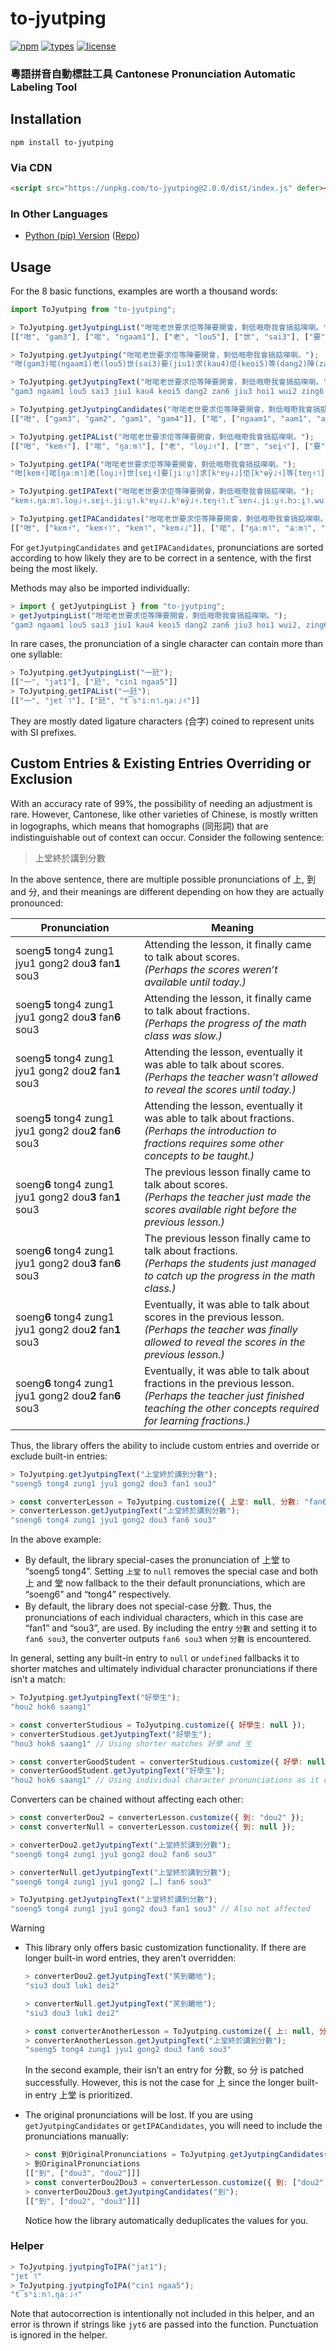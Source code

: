 # to-jyutping

[![npm](https://img.shields.io/npm/v/to-jyutping)](https://www.npmjs.com/package/to-jyutping) [![types](https://img.shields.io/npm/types/to-jyutping)](https://www.npmjs.com/package/to-jyutping) [![license](https://img.shields.io/npm/l/to-jyutping)](https://www.npmjs.com/package/to-jyutping)

### 粵語拼音自動標註工具 Cantonese Pronunciation Automatic Labeling Tool

## Installation

```shell
npm install to-jyutping
```

### Via CDN

```html
<script src="https://unpkg.com/to-jyutping@2.0.0/dist/index.js" defer></script>
```

### In Other Languages

- [Python (pip) Version](https://pypi.org/project/ToJyutping/) ([Repo](https://github.com/CanCLID/ToJyutping))

## Usage

For the 8 basic functions, examples are worth a thousand words:

```js
import ToJyutping from "to-jyutping";

> ToJyutping.getJyutpingList("咁啱老世要求佢等陣要開會，剩低嘅嘢我會搞掂㗎喇。");
[["咁", "gam3"], ["啱", "ngaam1"], ["老", "lou5"], ["世", "sai3"], ["要", "jiu1"], ["求", "kau4"], ["佢", "keoi5"], ["等", "dang2"], ["陣", "zan6"], ["要", "jiu3"], ["開", "hoi1"], ["會", "wui2"], ["，", null], ["剩", "zing6"], ["低", "dai1"], ["嘅", "ge3"], ["嘢", "je5"], ["我", "ngo5"], ["會", "wui5"], ["搞", "gaau2"], ["掂", "dim6"], ["㗎", "gaa3"], ["喇", "laa3"], ["。", null]]

> ToJyutping.getJyutping("咁啱老世要求佢等陣要開會，剩低嘅嘢我會搞掂㗎喇。");
"咁(gam3)啱(ngaam1)老(lou5)世(sai3)要(jiu1)求(kau4)佢(keoi5)等(dang2)陣(zan6)要(jiu3)開(hoi1)會(wui2)，剩(zing6)低(dai1)嘅(ge3)嘢(je5)我(ngo5)會(wui5)搞(gaau2)掂(dim6)㗎(gaa3)喇(laa3)。"

> ToJyutping.getJyutpingText("咁啱老世要求佢等陣要開會，剩低嘅嘢我會搞掂㗎喇。");
"gam3 ngaam1 lou5 sai3 jiu1 kau4 keoi5 dang2 zan6 jiu3 hoi1 wui2 zing6 dai1 ge3 je5 ngo5 wui5 gaau2 dim6 gaa3 laa3"

> ToJyutping.getJyutpingCandidates("咁啱老世要求佢等陣要開會，剩低嘅嘢我會搞掂㗎喇。");
[["咁", ["gam3", "gam2", "gam1", "gam4"]], ["啱", ["ngaam1", "aam1", "am1", "ngam1"]], ["老", ["lou5", "lou2"]], ["世", ["sai3", "sai2"]], ["要", ["jiu1", "jiu3", "jiu2"]], ["求", ["kau4"]], ["佢", ["keoi5", "heoi5"]], ["等", ["dang2"]], ["陣", ["zan6", "zan2"]], ["要", ["jiu3", "jiu2", "jiu1"]], ["開", ["hoi1"]], ["會", ["wui2", "wui5", "wui6", "wui3", "kui2", "kui3", "kwui2"]], ["，", []], ["剩", ["zing6", "sing6"]], ["低", ["dai1"]], ["嘅", ["ge3", "ge2", "koi2", "koi3"]], ["嘢", ["je5", "e5"]], ["我", ["ngo5", "o5"]], ["會", ["wui5", "wui6", "wui2", "wui3", "kui2", "kui3", "kwui2"]], ["搞", ["gaau2"]], ["掂", ["dim6", "dim3", "dim1"]], ["㗎", ["gaa3", "ga3", "gaa2", "gaa1", "gaa4"]], ["喇", ["laa3", "laa1", "laak3", "laa5", "laat3"]], ["。", []]]

> ToJyutping.getIPAList("咁啱老世要求佢等陣要開會，剩低嘅嘢我會搞掂㗎喇。");
[["咁", "kɐm˧"], ["啱", "ŋaːm˥"], ["老", "lou̯˩˧"], ["世", "sɐi̯˧"], ["要", "jiːu̯˥"], ["求", "kʰɐu̯˨˩"], ["佢", "kʰɵy̑˩˧"], ["等", "tɐŋ˧˥"], ["陣", "t͡sɐn˨"], ["要", "jiːu̯˧"], ["開", "hɔːi̯˥"], ["會", "wuːi̯˧˥"], ["，", null], ["剩", "t͡seŋ˨"], ["低", "tɐi̯˥"], ["嘅", "kɛː˧"], ["嘢", "jɛː˩˧"], ["我", "ŋɔː˩˧"], ["會", "wuːi̯˩˧"], ["搞", "kaːu̯˧˥"], ["掂", "tiːm˨"], ["㗎", "kaː˧"], ["喇", "laː˧"], ["。", null]]

> ToJyutping.getIPA("咁啱老世要求佢等陣要開會，剩低嘅嘢我會搞掂㗎喇。");
"咁[kɐm˧]啱[ŋaːm˥]老[lou̯˩˧]世[sɐi̯˧]要[jiːu̯˥]求[kʰɐu̯˨˩]佢[kʰɵy̑˩˧]等[tɐŋ˧˥]陣[t͡sɐn˨]要[jiːu̯˧]開[hɔːi̯˥]會[wuːi̯˧˥]，剩[t͡seŋ˨]低[tɐi̯˥]嘅[kɛː˧]嘢[jɛː˩˧]我[ŋɔː˩˧]會[wuːi̯˩˧]搞[kaːu̯˧˥]掂[tiːm˨]㗎[kaː˧]喇[laː˧]。"

> ToJyutping.getIPAText("咁啱老世要求佢等陣要開會，剩低嘅嘢我會搞掂㗎喇。");
"kɐm˧.ŋaːm˥.lou̯˩˧.sɐi̯˧.jiːu̯˥.kʰɐu̯˨˩.kʰɵy̑˩˧.tɐŋ˧˥.t͡sɐn˨.jiːu̯˧.hɔːi̯˥.wuːi̯˧˥.t͡seŋ˨.tɐi̯˥.kɛː˧.jɛː˩˧.ŋɔː˩˧.wuːi̯˩˧.kaːu̯˧˥.tiːm˨.kaː˧.laː˧"

> ToJyutping.getIPACandidates("咁啱老世要求佢等陣要開會，剩低嘅嘢我會搞掂㗎喇。");
[["咁", ["kɐm˧", "kɐm˧˥", "kɐm˥", "kɐm˨˩"]], ["啱", ["ŋaːm˥", "aːm˥", "ɐm˥", "ŋɐm˥"]], ["老", ["lou̯˩˧", "lou̯˧˥"]], ["世", ["sɐi̯˧", "sɐi̯˧˥"]], ["要", ["jiːu̯˥", "jiːu̯˧", "jiːu̯˧˥"]], ["求", ["kʰɐu̯˨˩"]], ["佢", ["kʰɵy̑˩˧", "hɵy̑˩˧"]], ["等", ["tɐŋ˧˥"]], ["陣", ["t͡sɐn˨", "t͡sɐn˧˥"]], ["要", ["jiːu̯˧", "jiːu̯˧˥", "jiːu̯˥"]], ["開", ["hɔːi̯˥"]], ["會", ["wuːi̯˧˥", "wuːi̯˩˧", "wuːi̯˨", "wuːi̯˧", "kʰuːi̯˧˥", "kʰuːi̯˧", "kʷʰuːi̯˧˥"]], ["，", []], ["剩", ["t͡seŋ˨", "seŋ˨"]], ["低", ["tɐi̯˥"]], ["嘅", ["kɛː˧", "kɛː˧˥", "kʰɔːi̯˧˥", "kʰɔːi̯˧"]], ["嘢", ["jɛː˩˧", "ɛː˩˧"]], ["我", ["ŋɔː˩˧", "ɔː˩˧"]], ["會", ["wuːi̯˩˧", "wuːi̯˨", "wuːi̯˧˥", "wuːi̯˧", "kʰuːi̯˧˥", "kʰuːi̯˧", "kʷʰuːi̯˧˥"]], ["搞", ["kaːu̯˧˥"]], ["掂", ["tiːm˨", "tiːm˧", "tiːm˥"]], ["㗎", ["kaː˧", "kɐ˧", "kaː˧˥", "kaː˥", "kaː˨˩"]], ["喇", ["laː˧", "laː˥", "laːk̚˧", "laː˩˧", "laːt̚˧"]], ["。", []]]
```

For `getJyutpingCandidates` and `getIPACandidates`, pronunciations are sorted according to how likely they are to be correct in a sentence, with the first being the most likely.

Methods may also be imported individually:

```js
> import { getJyutpingList } from "to-jyutping";
> getJyutpingList("咁啱老世要求佢等陣要開會，剩低嘅嘢我會搞掂㗎喇。");
"gam3 ngaam1 lou5 sai3 jiu1 kau4 keoi5 dang2 zan6 jiu3 hoi1 wui2, zing6 dai1 ge3 je5 ngo5 wui5 gaau2 dim6 gaa3 laa3."
```

In rare cases, the pronunciation of a single character can contain more than one syllable:

```js
> ToJyutping.getJyutpingList("一瓩");
[["一", "jat1"], ["瓩", "cin1 ngaa5"]]
> ToJyutping.getIPAList("一瓩");
[["一", "jɐt̚˥"], ["瓩", "t͡sʰiːn˥.ŋaː˩˧"]]
```

They are mostly dated ligature characters (合字) coined to represent units with SI prefixes.

## Custom Entries & Existing Entries Overriding or Exclusion

With an accuracy rate of 99%, the possibility of needing an adjustment is rare. However, Cantonese, like other varieties of Chinese, is mostly written in logographs, which means that homographs (同形詞) that are indistinguishable out of context can occur. Consider the following sentence:

> 上堂終於講到分數

In the above sentence, there are multiple possible pronunciations of 上, 到 and 分, and their meanings are different depending on how they are actually pronounced:

| Pronunciation | Meaning |
| --- | --- |
| soeng**5** tong4 zung1 jyu1 gong2 dou**3** fan**1** sou3 | Attending the lesson, it finally came to talk about scores.<br>_(Perhaps the scores weren’t available until today.)_ |
| soeng**5** tong4 zung1 jyu1 gong2 dou**3** fan**6** sou3 | Attending the lesson, it finally came to talk about fractions.<br>_(Perhaps the progress of the math class was slow.)_ |
| soeng**5** tong4 zung1 jyu1 gong2 dou**2** fan**1** sou3 | Attending the lesson, eventually it was able to talk about scores.<br>_(Perhaps the teacher wasn’t allowed to reveal the scores until today.)_ |
| soeng**5** tong4 zung1 jyu1 gong2 dou**2** fan**6** sou3 | Attending the lesson, eventually it was able to talk about fractions.<br>_(Perhaps the introduction to fractions requires some other concepts to be taught.)_ |
| soeng**6** tong4 zung1 jyu1 gong2 dou**3** fan**1** sou3 | The previous lesson finally came to talk about scores.<br>_(Perhaps the teacher just made the scores available right before the previous lesson.)_ |
| soeng**6** tong4 zung1 jyu1 gong2 dou**3** fan**6** sou3 | The previous lesson finally came to talk about fractions.<br>_(Perhaps the students just managed to catch up the progress in the math class.)_ |
| soeng**6** tong4 zung1 jyu1 gong2 dou**2** fan**1** sou3 | Eventually, it was able to talk about scores in the previous lesson.<br>_(Perhaps the teacher was finally allowed to reveal the scores in the previous lesson.)_ |
| soeng**6** tong4 zung1 jyu1 gong2 dou**2** fan**6** sou3 | Eventually, it was able to talk about fractions in the previous lesson.<br>_(Perhaps the teacher just finished teaching the other concepts required for learning fractions.)_ |

Thus, the library offers the ability to include custom entries and override or exclude built-in entries:

```js
> ToJyutping.getJyutpingText("上堂終於講到分數");
"soeng5 tong4 zung1 jyu1 gong2 dou3 fan1 sou3"

> const converterLesson = ToJyutping.customize({ 上堂: null, 分數: "fan6 sou3" });
> converterLesson.getJyutpingText("上堂終於講到分數");
"soeng6 tong4 zung1 jyu1 gong2 dou3 fan6 sou3"
```

In the above example:

- By default, the library special-cases the pronunciation of 上堂 to “soeng5 tong4”. Setting `上堂` to `null` removes the special case and both 上 and 堂 now fallback to the their default pronunciations, which are “soeng6” and “tong4” respectively.
- By default, the library does not special-case 分數. Thus, the pronunciations of each individual characters, which in this case are “fan1” and “sou3”, are used. By including the entry `分數` and setting it to `fan6 sou3`, the converter outputs `fan6 sou3` when `分數` is encountered.

In general, setting any built-in entry to `null` or `undefined` fallbacks it to shorter matches and ultimately individual character pronunciations if there isn’t a match:

```js
> ToJyutping.getJyutpingText("好學生");
"hou2 hok6 saang1"

> const converterStudious = ToJyutping.customize({ 好學生: null });
> converterStudious.getJyutpingText("好學生");
"hou3 hok6 saang1" // Using shorter matches 好學 and 生

> const converterGoodStudent = converterStudious.customize({ 好學: null });
> converterGoodStudent.getJyutpingText("好學生");
"hou2 hok6 saang1" // Using individual character pronunciations as it can’t be decomposed further
```

Converters can be chained without affecting each other:

```js
> const converterDou2 = converterLesson.customize({ 到: "dou2" });
> const converterNull = converterLesson.customize({ 到: null });

> converterDou2.getJyutpingText("上堂終於講到分數");
"soeng6 tong4 zung1 jyu1 gong2 dou2 fan6 sou3"

> converterNull.getJyutpingText("上堂終於講到分數");
"soeng6 tong4 zung1 jyu1 gong2 […] fan6 sou3"

> ToJyutping.getJyutpingText("上堂終於講到分數");
"soeng5 tong4 zung1 jyu1 gong2 dou3 fan1 sou3" // Also not affected
```

> [!WARNING]
>
> - This library only offers basic customization functionality. If there are longer built-in word entries, they aren’t overridden:
>
>   ```js
>   > converterDou2.getJyutpingText("笑到轆地");
>   "siu3 dou3 luk1 dei2"
>
>   > converterNull.getJyutpingText("笑到轆地");
>   "siu3 dou3 luk1 dei2"
>
>   > const converterAnotherLesson = ToJyutping.customize({ 上: null, 分: "fan6" });
>   > converterAnotherLesson.getJyutpingText("上堂終於講到分數");
>   "soeng5 tong4 zung1 jyu1 gong2 dou3 fan6 sou3"
>   ```
>
>   In the second example, their isn’t an entry for 分數, so 分 is patched successfully. However, this is not the case for 上 since the longer built-in entry 上堂 is prioritized.
>
> - The original pronunciations will be lost. If you are using `getJyutpingCandidates` or `getIPACandidates`, you will need to include the pronunciations manually:
>   ```js
>   > const 到OriginalPronunciations = ToJyutping.getJyutpingCandidates("到");
>   > 到OriginalPronunciations
>   [["到", ["dou3", "dou2"]]]
>   > const converterDou2Dou3 = converterLesson.customize({ 到: ["dou2", ...到OriginalPronunciations[0][1]] });
>   > converterDou2Dou3.getJyutpingCandidates("到");
>   [["到", ["dou2", "dou3"]]]
>   ```
>   Notice how the library automatically deduplicates the values for you.

### Helper

```js
> ToJyutping.jyutpingToIPA("jat1");
"jɐt̚˥"
> ToJyutping.jyutpingToIPA("cin1 ngaa5");
"t͡sʰiːn˥.ŋaː˩˧"
```

Note that autocorrection is intentionally not included in this helper, and an error is thrown if strings like `jyt6` are passed into the function.
Punctuation is ignored in the helper.
